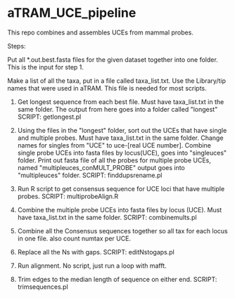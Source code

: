 # aTRAM_UCE_pipeline

This repo combines and assembles UCEs from mammal probes.

Steps:

Put all *.out.best.fasta files for the given dataset together into one folder. This is the input for step 1.

Make a list of all the taxa, put in a file called taxa_list.txt. Use the Library/tip names that were used in aTRAM. This file is needed for most scripts.

1. Get longest sequence from each best file. Must have taxa_list.txt in the same folder.  The output from here goes into a folder called "longest" SCRIPT: getlongest.pl

2. Using the files in the "longest" folder, sort out the UCEs that have single and multiple probes. Must have taxa_list.txt in the same folder. Change names for singles from "UCE" to uce-[real UCE number]. Combine single probe UCEs into fasta files by locus(UCE), goes into "singleuces" folder. Print out fasta file of all the probes for multiple probe UCEs, named "multipleuces_conMULT_PROBE" output goes into "multipleuces" folder. SCRIPT: finddupsrename.pl

3. Run R script to get consensus sequence for UCE loci that have multiple probes. SCRIPT: multiprobeAlign.R

4. Combine the multiple probe UCEs into fasta files by locus (UCE). Must have taxa_list.txt in the same folder. SCRIPT: combinemults.pl

5. Combine all the Consensus sequences together so all tax for each locus in one file. also count numtax per UCE.

6. Replace all the Ns with gaps. SCRIPT: editNstogaps.pl

7. Run alignment. No script, just run a loop with mafft.

8. Trim edges to the median length of sequence on either end. SCRIPT: trimsequences.pl
